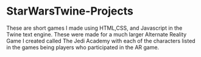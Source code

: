 # StarWarsTwine-Projects
These are short games I made using HTML,CSS, and Javascript in the Twine text engine. These were made for a much larger Alternate Reality Game I created called The Jedi Academy with each of the characters listed in the games being players who participated in the AR game.
